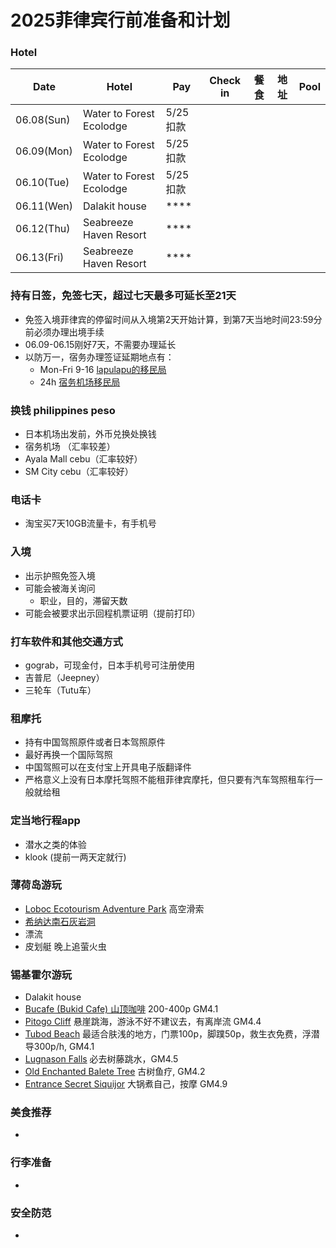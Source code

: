 # 2025菲律宾行前准备和计划

### Hotel
| Date | Hotel | Pay | Check in | 餐食 | 地址 | Pool | 
| --- | --- | --- | --- | --- | --- | --- |
| 06.08(Sun) | Water to Forest Ecolodge | 5/25扣款 | | | | |
| 06.09(Mon) | Water to Forest Ecolodge | 5/25扣款 | | | | |
| 06.10(Tue) | Water to Forest Ecolodge | 5/25扣款 | | | | |
| 06.11(Wen) | Dalakit house | **** | | | | |
| 06.12(Thu) | Seabreeze Haven Resort | **** | | | | |
| 06.13(Fri) | Seabreeze Haven Resort | **** | | | | |

### 持有日签，免签七天，超过七天最多可延长至21天
- 免签入境菲律宾的停留时间从入境第2天开始计算，到第7天当地时间23:59分前必须办理出境手续
- 06.09-06.15刚好7天，不需要办理延长
- 以防万一，宿务办理签证延期地点有：
  - Mon-Fri 9-16 [lapulapu的移民局](https://maps.app.goo.gl/KFMduESxM4qDWB8g9?g_st=com.google.maps.preview.copy)
  - 24h [宿务机场移民局](https://maps.app.goo.gl/JZ1rkKLZAhr8P69R9?g_st=com.google.maps.preview.copy)

### 换钱 philippines peso
- 日本机场出发前，外币兑换处换钱
- 宿务机场 （汇率较差）
- Ayala Mall cebu（汇率较好）
- SM City cebu（汇率较好）

### 电话卡
- 淘宝买7天10GB流量卡，有手机号

### 入境
- 出示护照免签入境
- 可能会被海关询问
  - 职业，目的，滞留天数
- 可能会被要求出示回程机票证明（提前打印）

### 打车软件和其他交通方式
- gograb，可现金付，日本手机号可注册使用
- 吉普尼（Jeepney）
- 三轮车（Tutu车）

### 租摩托
- 持有中国驾照原件或者日本驾照原件
- 最好再换一个国际驾照
- 中国驾照可以在支付宝上开具电子版翻译件
- 严格意义上没有日本摩托驾照不能租菲律宾摩托，但只要有汽车驾照租车行一般就给租

### 定当地行程app
- 潜水之类的体验
- klook (提前一两天定就行)

### 薄荷岛游玩
- [Loboc Ecotourism Adventure Park](https://maps.app.goo.gl/Zr9ZMmVBYqKHthRU6) 高空滑索
- [希纳达南石灰岩洞](https://maps.app.goo.gl/tcKcWKkkrnyYsvVDA)
- 漂流
- 皮划艇 晚上追萤火虫
  
### 锡基霍尔游玩
- Dalakit house
- [Bucafe (Bukid Cafe) 山顶咖啡](https://maps.app.goo.gl/fCTHjof6rPaK7x3V6) 200-400p GM4.1
- [Pitogo Cliff](https://maps.app.goo.gl/Hos9uuyLy2MiutLg9) 悬崖跳海，游泳不好不建议去，有离岸流 GM4.4
- [Tubod Beach](https://maps.app.goo.gl/ohfeuGpaeKDM42pHA) 最适合肤浅的地方，门票100p，脚蹼50p，救生衣免费，浮潜导300p/h, GM4.1
- [Lugnason Falls](https://maps.app.goo.gl/DJgQevvD8WpgT3wS6) 必去树藤跳水，GM4.5
- [Old Enchanted Balete Tree](https://maps.app.goo.gl/T18L5jEjHQ31EmrR7) 古树鱼疗, GM4.2
- [Entrance Secret Siquijor](https://maps.app.goo.gl/yk2QPz8UH7RQimAc8) 大锅煮自己，按摩 GM4.9

### 美食推荐
- 

### 行李准备
- 

### 安全防范
- 
